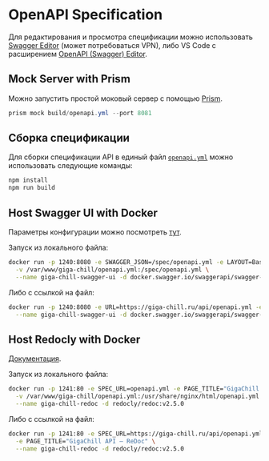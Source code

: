 # OpenAPI Specification

Для редактирования и просмотра спецификации можно использовать [Swagger Editor](https://editor.swagger.io/) (может потребоваться VPN), либо VS Code с расширением [OpenAPI (Swagger) Editor](https://marketplace.cursorapi.com/items?itemName=42Crunch.vscode-openapi).

## Mock Server with Prism

Можно запустить простой моковый сервер с помощью [Prism](https://github.com/stoplightio/prism).

```powershell
prism mock build/openapi.yml --port 8081
```

## Сборка спецификации

Для сборки спецификации API в единый файл [`openapi.yml`](build/openapi.yml) можно использовать следующие команды:

```sh
npm install
npm run build
```

## Host Swagger UI with Docker

Параметры конфигурации можно посмотреть [тут](https://github.com/swagger-api/swagger-ui/blob/HEAD/docs/usage/configuration.md).

Запуск из локального файла:

```bash
docker run -p 1240:8080 -e SWAGGER_JSON=/spec/openapi.yml -e LAYOUT=BaseLayout \
  -v /var/www/giga-chill/openapi.yml:/spec/openapi.yml \
  --name giga-chill-swagger-ui -d docker.swagger.io/swaggerapi/swagger-ui:v5.27.1
```

Либо с ссылкой на файл:

```bash
docker run -p 1240:8080 -e URL=https://giga-chill.ru/api/openapi.yml -e LAYOUT=BaseLayout \
  --name giga-chill-swagger-ui -d docker.swagger.io/swaggerapi/swagger-ui:v5.27.1
```

## Host Redocly with Docker

[Документация](https://redocly.com/docs/redoc/deployment/docker).

Запуск из локального файла:

```bash
docker run -p 1241:80 -e SPEC_URL=openapi.yml -e PAGE_TITLE="GigaChill API — ReDoc" \
  -v /var/www/giga-chill/openapi.yml:/usr/share/nginx/html/openapi.yml \
  --name giga-chill-redoc -d redocly/redoc:v2.5.0
```

Либо с ссылкой на файл:

```bash
docker run -p 1241:80 -e SPEC_URL=https://giga-chill.ru/api/openapi.yml \
  -e PAGE_TITLE="GigaChill API — ReDoc" \
  --name giga-chill-redoc -d redocly/redoc:v2.5.0
```